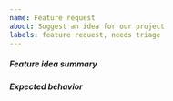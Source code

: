 ```yaml
---
name: Feature request
about: Suggest an idea for our project
labels: feature request, needs triage
---
```


<!---
When creating a feature request please:
- Verify first that your issue is not already reported on GitHub
- Explain new feature briefly in "Feature idea summary" section
- Provide a clear and concise description of what you expect to happen.
--->

##### Feature idea summary

##### Expected behavior
